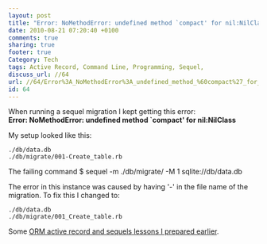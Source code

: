 ```yaml
---
layout: post
title: "Error: NoMethodError: undefined method `compact' for nil:NilClass"
date: 2010-08-21 07:20:40 +0100 
comments: true
sharing: true
footer: true
Category: Tech
tags: Active Record, Command Line, Programming, Sequel,
discuss_url: //64
url: //64/Error%3A_NoMethodError%3A_undefined_method_%60compact%27_for_nil%3ANilClass
id: 64
---
```

When running a sequel migration I kept getting this error:   
<strong>Error: NoMethodError: undefined method `compact' for nil:NilClass</strong>

My setup looked like this:

    ./db/data.db
    ./db/migrate/001-Create_table.rb
    
The failing command
    $ sequel -m ./db/migrate/ -M 1 sqlite://db/data.db

The error in this instance was caused by having '-' in the file name of the migration. To fix this I changed to:

    ./db/data.db
    ./db/migrate/001_Create_table.rb
    
Some [ORM active record and sequels lessons I prepared earlier][ormlesson].

[ormlesson]: http://github.com/morganp/Code-Dojo/tree/master/ORM
